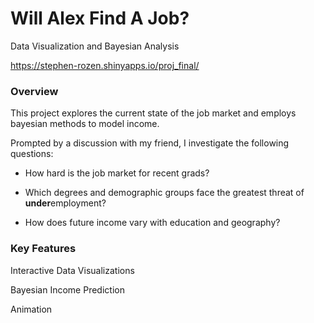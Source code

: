 # Will Alex Find A Job?
Data Visualization and Bayesian Analysis

https://stephen-rozen.shinyapps.io/proj_final/

### Overview
This project explores the current state of the job market and employs bayesian methods to model income.

Prompted by a discussion with my friend, I investigate the following questions:

- How hard is the job market for recent grads?

- Which degrees and demographic groups face the greatest threat of **under**employment?

- How does future income vary with education and geography?

### Key Features
Interactive Data Visualizations

Bayesian Income Prediction

Animation
